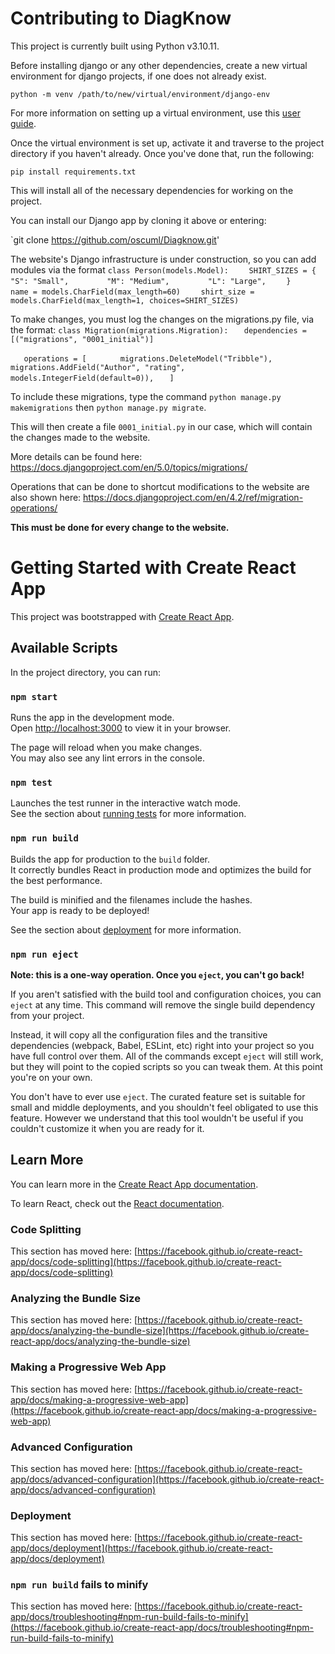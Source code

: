 # Contributing to DiagKnow

This project is currently built using Python v3.10.11.

Before installing django or any other dependencies, create a new virtual environment for django
projects, if one does not already exist.

`python -m venv /path/to/new/virtual/environment/django-env`

For more information on setting up a virtual environment, use this [user guide](https://packaging.python.org/en/latest/guides/installing-using-pip-and-virtual-environments/#create-and-use-virtual-environments).

Once the virtual environment is set up, activate it and traverse to the project directory if you
haven't already. Once you've done that, run the following:

`pip install requirements.txt`

This will install all of the necessary dependencies for working on the project.

You can install our Django app by cloning it above or entering:

`git clone https://github.com/oscuml/Diagknow.git'

The website's Django infrastructure is under construction, so you can add modules via the format 
`class Person(models.Model):`
`    SHIRT_SIZES = {`
`        "S": "Small",`
`        "M": "Medium",`
`        "L": "Large",`
`    }`
`    name = models.CharField(max_length=60)`
`    shirt_size = models.CharField(max_length=1, choices=SHIRT_SIZES)`

To make changes, you must log the changes on the migrations.py file, via the format:
`class Migration(migrations.Migration):`
 `   dependencies = [("migrations", "0001_initial")]`

 `   operations = [`
 `       migrations.DeleteModel("Tribble"),`
 `       migrations.AddField("Author", "rating", models.IntegerField(default=0)),`
 `   ]`

To include these migrations, type the command `python manage.py makemigrations` then `python manage.py migrate`.

This will then create a file `0001_initial.py` in our case, which will contain the changes made to the website.

More details can be found here:  https://docs.djangoproject.com/en/5.0/topics/migrations/

Operations that can be done to shortcut modifications to the website are also shown here: https://docs.djangoproject.com/en/4.2/ref/migration-operations/

**This must be done for every change to the website.**
	

# Getting Started with Create React App

This project was bootstrapped with [Create React App](https://github.com/facebook/create-react-app).

## Available Scripts

In the project directory, you can run:

### `npm start`

Runs the app in the development mode.\
Open [http://localhost:3000](http://localhost:3000) to view it in your browser.

The page will reload when you make changes.\
You may also see any lint errors in the console.

### `npm test`

Launches the test runner in the interactive watch mode.\
See the section about [running tests](https://facebook.github.io/create-react-app/docs/running-tests) for more information.

### `npm run build`

Builds the app for production to the `build` folder.\
It correctly bundles React in production mode and optimizes the build for the best performance.

The build is minified and the filenames include the hashes.\
Your app is ready to be deployed!

See the section about [deployment](https://facebook.github.io/create-react-app/docs/deployment) for more information.

### `npm run eject`

**Note: this is a one-way operation. Once you `eject`, you can't go back!**

If you aren't satisfied with the build tool and configuration choices, you can `eject` at any time. This command will remove the single build dependency from your project.

Instead, it will copy all the configuration files and the transitive dependencies (webpack, Babel, ESLint, etc) right into your project so you have full control over them. All of the commands except `eject` will still work, but they will point to the copied scripts so you can tweak them. At this point you're on your own.

You don't have to ever use `eject`. The curated feature set is suitable for small and middle deployments, and you shouldn't feel obligated to use this feature. However we understand that this tool wouldn't be useful if you couldn't customize it when you are ready for it.

## Learn More

You can learn more in the [Create React App documentation](https://facebook.github.io/create-react-app/docs/getting-started).

To learn React, check out the [React documentation](https://reactjs.org/).

### Code Splitting

This section has moved here: [https://facebook.github.io/create-react-app/docs/code-splitting](https://facebook.github.io/create-react-app/docs/code-splitting)

### Analyzing the Bundle Size

This section has moved here: [https://facebook.github.io/create-react-app/docs/analyzing-the-bundle-size](https://facebook.github.io/create-react-app/docs/analyzing-the-bundle-size)

### Making a Progressive Web App

This section has moved here: [https://facebook.github.io/create-react-app/docs/making-a-progressive-web-app](https://facebook.github.io/create-react-app/docs/making-a-progressive-web-app)

### Advanced Configuration

This section has moved here: [https://facebook.github.io/create-react-app/docs/advanced-configuration](https://facebook.github.io/create-react-app/docs/advanced-configuration)

### Deployment

This section has moved here: [https://facebook.github.io/create-react-app/docs/deployment](https://facebook.github.io/create-react-app/docs/deployment)

### `npm run build` fails to minify

This section has moved here: [https://facebook.github.io/create-react-app/docs/troubleshooting#npm-run-build-fails-to-minify](https://facebook.github.io/create-react-app/docs/troubleshooting#npm-run-build-fails-to-minify)
